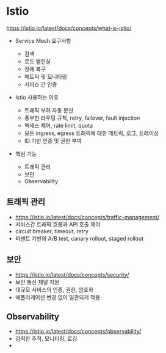 # Istio

<https://istio.io/latest/docs/concepts/what-is-istio/>

* Service Mesh 요구사항
  * 검색
  * 로드 밸런싱
  * 장애 복구
  * 메트릭 및 모니터링
  * 서비스 간 인증

* Istio 사용하는 이유
  * 트래픽 부하 자동 분산
  * 풍부한 라우팅 규칙, retry, failover, fault injection
  * 엑세스 제어, rate limit, quota
  * 모든 ingress, egress 트래픽에 대한 메트릭, 로그, 트레이싱
  * ID 기반 인증 및 권한 부여
  
* 핵심 기능
  * 트래픽 관리
  * 보안
  * Observability

## 트래픽 관리

* <https://istio.io/latest/docs/concepts/traffic-management/>
* 서비스간 트래픽 흐름과 API 호출 제어
* circuit breaker, timeout, retry
* 퍼센트 기반의 A/B test, canary rollout, staged rollout

## 보안

* <https://istio.io/latest/docs/concepts/security/>
* 보안 통신 채널 지원
* 대규모 서비스의 인증, 권한, 암호화
* 애플리케이션 변경 없이 일관되게 적용

## Observability

* <https://istio.io/latest/docs/concepts/observability/>
* 강력한 추적, 모니터링, 로깅
* 
